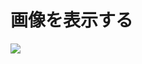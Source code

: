 # 画像を表示する

![][image-1]

[image-1]:	https://github.com/kazukitash/static-website-course/raw/master/images/02-img.png